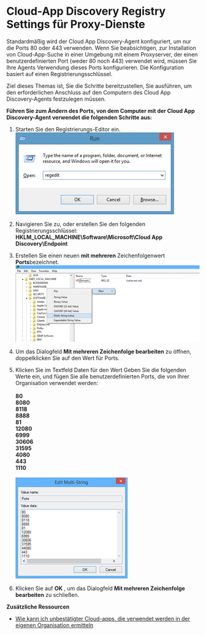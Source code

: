 <properties 
    pageTitle="App-Suche Registry Settings für Proxy-Dienste Cloud | Microsoft Azure" 
    description="Ziel dieses Themas ist, Sie die Schritte bereitzustellen, Sie ausführen, um den erforderlichen Anschluss auf den Computern des Cloud App Discovery-Agents festzulegen müssen." 
    services="active-directory" 
    documentationCenter="" 
    authors="markusvi" 
    manager="femila"/>

<tags 
    ms.service="active-directory" 
    ms.workload="identity" 
    ms.tgt_pltfrm="na" 
    ms.devlang="na" 
    ms.topic="article" 
    ms.date="10/10/2016" 
    ms.author="markusvi"/>

# <a name="cloud-app-discovery-registry-settings-for-proxy-services"></a>Cloud-App Discovery Registry Settings für Proxy-Dienste

Standardmäßig wird der Cloud App Discovery-Agent konfiguriert, um nur die Ports 80 oder 443 verwenden. Wenn Sie beabsichtigen, zur Installation von Cloud-App-Suche in einer Umgebung mit einem Proxyserver, der einen benutzerdefinierten Port (weder 80 noch 443) verwendet wird, müssen Sie Ihre Agents Verwendung dieses Ports konfigurieren. Die Konfiguration basiert auf einen Registrierungsschlüssel.


Ziel dieses Themas ist, Sie die Schritte bereitzustellen, Sie ausführen, um den erforderlichen Anschluss auf den Computern des Cloud App Discovery-Agents festzulegen müssen.



**Führen Sie zum Ändern des Ports, von dem Computer mit der Cloud App Discovery-Agent verwendet die folgenden Schritte aus:**


1. Starten Sie den Registrierungs-Editor ein. <br> ![Ausführen](./media/active-directory-cloudappdiscovery-registry-settings-for-proxy-services/proxy01.png)

2. Navigieren Sie zu, oder erstellen Sie den folgenden Registrierungsschlüssel: <br> **HKLM_LOCAL_MACHINE\Software\Microsoft\Cloud App Discovery\Endpoint** 

3. Erstellen Sie einen neuen **mit mehreren** Zeichenfolgenwert **Ports**bezeichnet. ![Neu](./media/active-directory-cloudappdiscovery-registry-settings-for-proxy-services/proxy02.png)

4. Um das Dialogfeld **Mit mehreren Zeichenfolge bearbeiten** zu öffnen, doppelklicken Sie auf den Wert für Ports.


5. Klicken Sie im Textfeld Daten für den Wert Geben Sie die folgenden Werte ein, und fügen Sie alle benutzerdefinierten Ports, die von Ihrer Organisation verwendet werden: <br><br>
**80** <br>
**8080** <br>
**8118** <br>
**8888** <br>
**81** <br>
**12080** <br>
**6999** <br>
**30606** <br>
**31595** <br>
**4080** <br>
**443** <br>
**1110** <br><br>
![Bearbeiten von mehreren Zeichenfolgen](./media/active-directory-cloudappdiscovery-registry-settings-for-proxy-services/proxy03.png)

6. Klicken Sie auf **OK** , um das Dialogfeld **Mit mehreren Zeichenfolge bearbeiten** zu schließen.



**Zusätzliche Ressourcen**


* [Wie kann ich unbestätigter Cloud-apps, die verwendet werden in der eigenen Organisation ermitteln](active-directory-cloudappdiscovery-whatis.md) 


